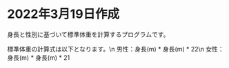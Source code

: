 # 2022年3月19日作成
身長と性別に基づいて標準体重を計算するプログラムです。

標準体重の計算式は以下となります。\n
男性：身長(m) * 身長(m) * 22\n
女性：身長(m) * 身長(m) * 21
